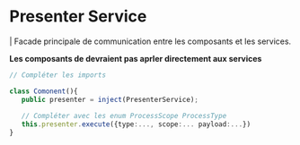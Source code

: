 
# Presenter Service

| Facade principale de communication entre les composants et les services.

**Les composants de devraient pas aprler directement aux services**

```ts
// Compléter les imports 

class Comonent(){
   public presenter = inject(PresenterService);
   
   // Compléter avec les enum ProcessScope ProcessType
   this.presenter.execute({type:..., scope:... payload:...})
}

```
